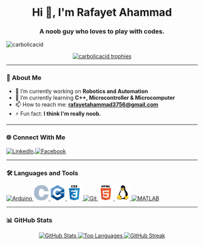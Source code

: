 <h1 align="center">Hi 👋, I'm Rafayet Ahammad</h1>
<h3 align="center">A noob guy who loves to play with codes.</h3>

<p align="left">
  <img src="https://komarev.com/ghpvc/?username=carbolicacid&label=Profile%20views&color=0e75b6&style=flat" alt="carbolicacid" />
</p>

<p align="center">
  <a href="https://github.com/ryo-ma/github-profile-trophy">
    <img src="https://github-profile-trophy.vercel.app/?username=carbolicacid&theme=darkhub&row=1&no-frame=true" alt="carbolicacid trophies" />
  </a>
</p>

---

### 🌟 About Me
- 🔭 I’m currently working on **Robotics and Automation**  
- 🌱 I’m currently learning **C++, Microcontroller & Microcomputer**  
- 📫 How to reach me: **rafayetahammad3756@gmail.com**  
- ⚡ Fun fact: **I think I'm really noob.**

---

### 🌐 Connect With Me
<p align="left">
  <a href="https://www.linkedin.com/in/rafayet-ahammad-8292b1285" target="_blank">
    <img align="center" src="https://raw.githubusercontent.com/rahuldkjain/github-profile-readme-generator/master/src/images/icons/Social/linked-in-alt.svg" alt="LinkedIn" height="30" width="40" />
  </a>
  <a href="https://www.facebook.com/rafayet.ahammad" target="_blank">
    <img align="center" src="https://raw.githubusercontent.com/rahuldkjain/github-profile-readme-generator/master/src/images/icons/Social/facebook.svg" alt="Facebook" height="30" width="40" />
  </a>
</p>

---

### 🛠️ Languages and Tools
<p align="left">
  <a href="https://www.arduino.cc/" target="_blank" rel="noreferrer">
    <img src="https://cdn.worldvectorlogo.com/logos/arduino-1.svg" alt="Arduino" width="40" height="40" />
  </a>
  <a href="https://www.cprogramming.com/" target="_blank" rel="noreferrer">
    <img src="https://raw.githubusercontent.com/devicons/devicon/master/icons/c/c-original.svg" alt="C" width="40" height="40" />
  </a>
  <a href="https://www.w3schools.com/cpp/" target="_blank" rel="noreferrer">
    <img src="https://raw.githubusercontent.com/devicons/devicon/master/icons/cplusplus/cplusplus-original.svg" alt="C++" width="40" height="40" />
  </a>
  <a href="https://www.w3schools.com/css/" target="_blank" rel="noreferrer">
    <img src="https://raw.githubusercontent.com/devicons/devicon/master/icons/css3/css3-original-wordmark.svg" alt="CSS3" width="40" height="40" />
  </a>
  <a href="https://git-scm.com/" target="_blank" rel="noreferrer">
    <img src="https://www.vectorlogo.zone/logos/git-scm/git-scm-icon.svg" alt="Git" width="40" height="40" />
  </a>
  <a href="https://www.w3.org/html/" target="_blank" rel="noreferrer">
    <img src="https://raw.githubusercontent.com/devicons/devicon/master/icons/html5/html5-original-wordmark.svg" alt="HTML5" width="40" height="40" />
  </a>
  <a href="https://www.linux.org/" target="_blank" rel="noreferrer">
    <img src="https://raw.githubusercontent.com/devicons/devicon/master/icons/linux/linux-original.svg" alt="Linux" width="40" height="40" />
  </a>
  <a href="https://www.mathworks.com/" target="_blank" rel="noreferrer">
    <img src="https://upload.wikimedia.org/wikipedia/commons/2/21/Matlab_Logo.png" alt="MATLAB" width="40" height="40" />
  </a>
</p>

---

### 📊 GitHub Stats
<div align="center">

  <a href="https://github.com/carb0licacid">
    <img src="https://github-readme-stats.vercel.app/api?username=carbolicacid&show_icons=true&theme=radical" alt="GitHub Stats" height="180em"/>
  </a>
  
  <a href="https://github.com/carb0licacid">
    <img src="https://github-readme-stats.vercel.app/api/top-langs?username=carbolicacid&show_icons=true&layout=compact&theme=radical" alt="Top Languages" height="180em"/>
  </a>
  
  <a href="https://github.com/carb0licacid">
    <img src="https://github-readme-streak-stats.herokuapp.com/?user=carbolicacid&theme=radical" alt="GitHub Streak" height="180em"/>
  </a>

</div>
